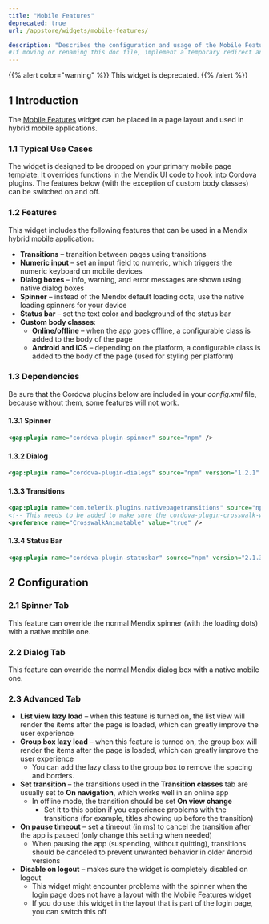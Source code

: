 ```yaml
---
title: "Mobile Features"
deprecated: true
url: /appstore/widgets/mobile-features/

description: "Describes the configuration and usage of the Mobile Features widget, which is available in the Mendix Marketplace."
#If moving or renaming this doc file, implement a temporary redirect and let the respective team know they should update the URL in the product. See Mapping to Products for more details.
---
```


{{% alert color="warning" %}}
This widget is deprecated.
{{% /alert %}}

## 1 Introduction

The [Mobile Features](https://marketplace.mendix.com/link/component/48902/) widget can be placed in a page layout and used in hybrid mobile applications.

### 1.1 Typical Use Cases

The widget is designed to be dropped on your primary mobile page template. It overrides functions in the Mendix UI code to hook into Cordova plugins. The features below (with the exception of custom body classes) can be switched on and off.

### 1.2 Features

This widget includes the following features that can be used in a Mendix hybrid mobile application:

* **Transitions** – transition between pages using transitions
* **Numeric input** – set an input field to numeric, which triggers the numeric keyboard on mobile devices
* **Dialog boxes** – info, warning, and error messages are shown using native dialog boxes
* **Spinner**  – instead of the Mendix default loading dots, use the native loading spinners for your device
* **Status bar**  – set the text color and background of the status bar
* **Custom body classes**:
    * **Online/offline**  – when the app goes offline, a configurable class is added to the body of the page
    * **Android and iOS** – depending on the platform, a configurable class is added to the body of the page (used for styling per platform)

### 1.3 Dependencies

Be sure that the Cordova plugins below are included in your *config.xml* file, because without them, some features will not work.

#### 1.3.1 Spinner

```xml {linenos=false}
<gap:plugin name="cordova-plugin-spinner" source="npm" />
```

#### 1.3.2 Dialog

```xml {linenos=false}
<gap:plugin name="cordova-plugin-dialogs" source="npm" version="1.2.1" />
```

#### 1.3.3 Transitions

```xml
<gap:plugin name="com.telerik.plugins.nativepagetransitions" source="npm" />
<!-- This needs to be added to make sure the cordova-plugin-crosswalk-webview animates correctly -->
<preference name="CrosswalkAnimatable" value="true" />
```

#### 1.3.4 Status Bar

```xml {linenos=false}
<gap:plugin name="cordova-plugin-statusbar" source="npm" version="2.1.3" />
```

## 2 Configuration

### 2.1 Spinner Tab

This feature can override the normal Mendix spinner (with the loading dots) with a native mobile one.

### 2.2 Dialog Tab

This feature can override the normal Mendix dialog box with a native mobile one.

### 2.3 Advanced Tab

* **List view lazy load** – when this feature is turned on, the list view will render the items after the page is loaded, which can greatly improve the user experience
* **Group box lazy load** – when this feature is turned on, the group box will render the items after the page is loaded, which can greatly improve the user experience
    * You can add the lazy class to the group box to remove the spacing and borders.
* **Set transition** – the transitions used in the **Transition classes** tab are usually set to **On navigation**, which works well in an online app
    * In offline mode, the transition should be set **On view change**
        * Set it to this option if you experience problems with the transitions (for example, titles showing up before the transition)
* **On pause timeout** –  set a timeout (in ms) to cancel the transition after the app is paused (only change this setting when needed)
    * When pausing the app (suspending, without quitting), transitions should be canceled to prevent unwanted behavior in older Android versions 
* **Disable on logout** –  makes sure the widget is completely disabled on logout
    * This widget might encounter problems with the spinner when the login page does not have a layout with the Mobile Features widget
    * If you do use this widget in the layout that is part of the login page, you can switch this off

